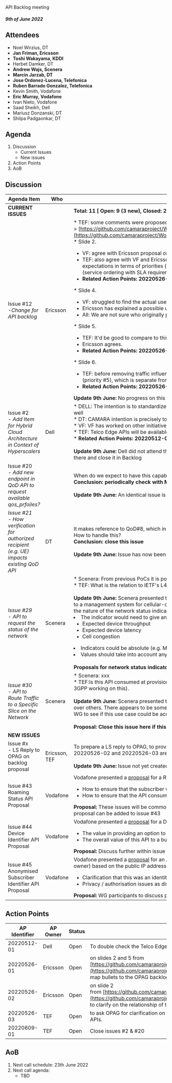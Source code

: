 #
API Backlog meeting

#### *9th of June 2022*

## Attendees

* Noel Wirzius, DT
* **Jan Friman, Ericsson**
* **Toshi Wakayama, KDDI**
* Herbet Damker, DT
* **Andrew Wajs, Scenera**
* **Marcin Jarzab, DT**
* **Jose Ordonez-Lucena, Telefonica**
* **Ruben Barrado Gonzalez, Telefonica**
* Kevin Smith, Vodafone
* **Eric Murray, Vodafone**
* Ivan Nieto, Vodafone
* Saad Sheikh, Dell
* Mariusz Donzanski, DT
* Shilpa Padgaonkar, DT

## Agenda

1. Discussion
    * Current Issues
    * New issues
2. Action Points
3. AoB

## Discussion
| Agenda Item | Who | Description |
| ----------- | --- | ----------- |
| **CURRENT ISSUES** |  | **Total: 11 [ Open: 9 (3 new), Closed: 2 ]** |
| Issue #12<br>*-Change for API backlog* | Ericsson | \* TEF: some comments were proposed in the thread. Request for updates taking into account OPAG's API backlog -> [https://github.com/camaraproject/WorkingGroups/blob/main/APIBacklog/documentation/Contributions/API%20backlog%20proposal%20for%20change.pdf](https://github.com/camaraproject/WorkingGroups/blob/main/APIBacklog/documentation/Contributions/API%20backlog%20proposal%20for%20change.pdf) <br>\* Slide 2.<br><ul><li>VF: agree with Ericsson proposal on the approach, focus more on use case driven capabilities rather than the actual technology solution (network slicing).</li><li>TEF: also agree with VF and Ericsson. TEF suggest the need to map the four bullets to the OPAG defined topics in the backlog, in order to manage expectations in terms of priorities (unrealistic to have them all ready in the same timeline). TEF also asks for clarification on the relationship of the first bullet (service ordering with SLA requirements) with the QoD API already posted in CAMARA.&nbsp;</li><li>**Related Action Points: 20220526-01, 20220526-02**</li></ul>\* Slide 4. <br><ul><li>VF: struggled to find the actual use case behind geofencing.</li><li>Ericsson has explained a possible use case.&nbsp;</li><li>All: We are not sure who originally proposed this API family.</li></ul>\* Slide 5.<br><ul><li>TEF: It'd be good to compare to this API famility to OPAG backlog, and identify matching/mis-matching.</li><li>Ericsson agrees.</li><li>**Related Action Points: 20220526-01**</li></ul>\* Slide 6.<br><ul><li>TEF: before removing traffic influence, it'd be interesting to understand what traffic influence API means for OPAG. In the OPAG backlog, traffic influence (priority #5), which is separate from Application onboarding and instance management (priority #1) and QoS management (priority #3).&nbsp;</li><li>**Related Action Points: 20220526-03**</li></ul>**Update 9th June:** No progress on this issue since meeting on 25th May|
| Issue #2<br>*\- Add Item for Hybrid Cloud Architecture in Context of Hyperscalers* | Dell | \* DELL: The intention is to standardize API's specifically service API's consumed by Edge App providers and that can be unanimously used by hyperscalers a well<br>\* DT: CAMARA intention is precisely to work on this. <br>\* VF: VF has worked on other initiatives dealing with this problem, with APIs suitable for app developers in telco edge cloud environements. <br>\* TEF: Telco Edge APIs will be available in CAMARA repository by the end of May or first week of June.<br>\* **Related Action Points: 20220512-01**<br><br>**Update 9th June:** Dell did not attend the meeting to give an update on this issue. As the EdgeCloud working group now active, suggestion is to transfer this issue there and close it in Backlog |
| Issue #20<br>*\- Add new endpoint in QoD API to request available qos\_prfoiles?* |  | When do we expect to have this capability?<br>**Conclusion: periodically check with Marcin the roadmap of this capability, and inform us when available, so the issue can be closed.**<br><br>**Update 9th June:** An identical issue is open within the QoD WG, so agreement was to close this issue here |
| *Issue #21* <br>*\- How verification for authorized recipient \(e\.g\. UE\) impacts existing QoD API* | DT | It makes reference to QoD#8, which in in turn makes reference to commonalities WS and it is tagged with 'QoD-backlog'<br>How to handle this?<br>**Conclusion: close this issue**<br><br>**Update 9th June:** Issue has now been closed |
| *Issue #29* <br>*\- API to request the status of the network* | Scenera | \* Scenera: From previous PoCs it is possible for the network to provide an indication of its congestion and performance. <br>\* TEF: What is the relation to IETF's L4S framework?<br><br>**Update 9th June:** Scenera presented the uploaded [proposal](https://github.com/camaraproject/WorkingGroups/blob/main/APIBacklog/documentation/Contributions/API%20Proposals/Network%20Status%20API.md) for a "Network Status API". Use case is clear - providing a indication of network connectivity status to a management system for cellular-connected video cameras to allow video quality optimisation. Devices would be identified by GPSI. Main discussion was on the nature of the network status indicator.<li> The indicator would need to give an indication of : <ul><li> Expected device throughput <li> Expected device latency <li> Cell congestion </ul><li> Indicators could be absolute (e.g. Mb/s, ms) or relative (e.g. good, average, poor) as appropriate <li> Values should take into account any priority that the device would get for its tarrif <br><br> **Proposals for network status indicators should be discussed within the issue itself** |
| *Issue #30*<br>*\- API to Route Traffic to a Specific Slice on the Network* | Scenera | \* Scenera: xxx<br>\* TEF:Is this API consumed at provisioning time, or can be at operation time? We need first to clarify URSP and OS supported service categories (GSMA and 3GPP working on this).<br><br>**Update 9th June:** Scenera presented the uploaded [proposal](https://github.com/camaraproject/WorkingGroups/blob/main/APIBacklog/documentation/Contributions/API%20Proposals/Selective%20Traffic%20Routing%20on%20Slice.md) for routing based on network slicing. The purpose of using slicing was to give priority to some traffic over others. There appears to be some overlap in this use case with that being considered by the QoD WG. Scenera agreed to discuss this proposal in the QoD WG to see if this use case could be accomodated by that API <br><br>**Proposal: Close this issue here if this use case can be accomodated by the QoD API**|
| **NEW ISSUES** |  |  |
| Issue #x<br>\- LS Reply to OPAG on backlog proposal | Ericsson, TEF | To prepare a LS reply to OPAG, to provide them with feedback on their CAMARA backlog proposal. This LS will be prepared once APs 20220526-01, 20220526-02 and 20220526-03 are closed. <br><br>**Update 9th June:** Issue not yet created. Waiting to close action points |
| Issue #43 <br> Roaming Status API Proposal | Vodafone | Vodafone presented a [proposal](https://github.com/camaraproject/WorkingGroups/blob/main/APIBacklog/documentation/Contributions/API%20Proposals/Roaming%20Status.md) for a Roaming Status API. Main discussion was on privacy and authorisation : <ul><li> How to ensure that the subscriber whose roaming status is being reported has consented to that? <li> How to ensure that the API consumer has the right to access that information? </ul> **Proposal:** These issues will be common to many APIs, so should be considered by the Commonalities WG. Other questions and comments on the specific API proposal can be added to issue #43 |
| Issue #44 <br> Device Identifier API Proposal | Vodafone | Vodafone presented a [proposal](https://github.com/camaraproject/WorkingGroups/blob/main/APIBacklog/documentation/Contributions/API%20Proposals/Device%20Identifier.md) for a Device Identifier API based on the IMEI, which is known to the network. Main discussion was on : <ul><li> The value in providing an option to identify the device manufacturer only, rather than IMEI or IMEI TAC <li> The overall value of this API to a business case </ul> **Proposal:** Discuss further within issue #44 |
| Issue #45 <br> Anonymised Subscriber Identifier API Proposal | Vodafone | Vodafone presented a [proposal](https://github.com/camaraproject/WorkingGroups/blob/main/APIBacklog/documentation/Contributions/API%20Proposals/Anonymised%20Subscriber%20Identifier.md) for an Anonymised Subcriber Identifier API, which would provide an anonymised identifier for the connectivity subscriber (i.e. SIM owner) based on the public IP address currently alloacted to the UE using that SIM. Main discussion was on : <ul><li> Clarification that this was an identity use case and not authentication as the end user may not be the subscriber themselves (e.g. mobile routers) <li> Privacy / authorisation issues as discussed above </ul> **Proposal:** WG participants to discuss proposal internally and add any comments or question to issue #45 |

## Action Points
| AP Identifier | AP Owner | Status | Description |
| ------------- | -------- | ------ | ----------- |
| 20220512-01 | Dell | Open | To double check the Telco Edge Cloud APIs when posted in CAMARA, and assess whether they meet the expectations and goals captured in issue #2. |
| 20220526-01 | Ericsson | Open | on slides 2 and 5 from [https://github.com/camaraproject/WorkingGroups/blob/main/APIBacklog/documentation/Contributions/API%20backlog%20proposal%20for%20change.pdf](https://github.com/camaraproject/WorkingGroups/blob/main/APIBacklog/documentation/Contributions/API%20backlog%20proposal%20for%20change.pdf), to map bullets to the OPAG backlog topics, to align CAMARA-OPAG work. |
| 20220526-02 | Ericsson | Open | on slide 2 from [https://github.com/camaraproject/WorkingGroups/blob/main/APIBacklog/documentation/Contributions/API%20backlog%20proposal%20for%20change.pdf](https://github.com/camaraproject/WorkingGroups/blob/main/APIBacklog/documentation/Contributions/API%20backlog%20proposal%20for%20change.pdf) from to clarify on the relationship of the first bullet (service ordering with SLA requirements) with the QoD API already posted in CAMARA.  |
| 20220526-03 | TEF | Open | to ask OPAG for clarification on the differences between traffic influence and QoS management, and the relationship between traffic influence and the Telco edge APIs. |
| 20220609-01 | TEF | Open | Close issues #2 & #20 |

## AoB
1. Next call schedule: 23th June 2022
2. Next call agenda: 
    *  TBD
